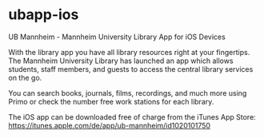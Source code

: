 # ubapp-ios
UB Mannheim - Mannheim University Library App for iOS Devices

With the library app you have all library resources right at your fingertips. The Mannheim University Library has launched an app which allows students, staff members, and guests to access the central library services on the go.

You can search books, journals, films, recordings, and much more using Primo or check the number free work stations for each library.

The iOS app can be downloaded free of charge from the iTunes App Store:
https://itunes.apple.com/de/app/ub-mannheim/id1020101750
